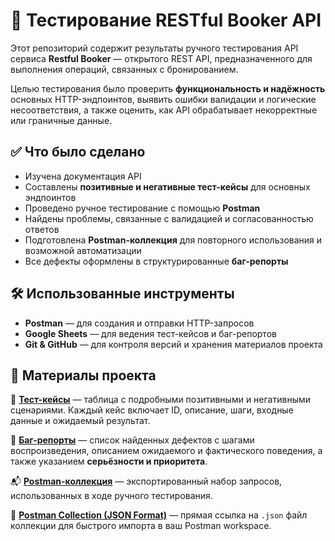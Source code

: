 # 🧪 Тестирование RESTful Booker API

Этот репозиторий содержит результаты ручного тестирования API сервиса **Restful Booker** — открытого REST API, предназначенного для выполнения операций, связанных с бронированием.

Целью тестирования было проверить **функциональность и надёжность** основных HTTP-эндпоинтов, выявить ошибки валидации и логические несоответствия, а также оценить, как API обрабатывает некорректные или граничные данные.

## ✅ Что было сделано

* Изучена документация API
* Составлены **позитивные и негативные тест-кейсы** для основных эндпоинтов
* Проведено ручное тестирование с помощью **Postman**
* Найдены проблемы, связанные с валидацией и согласованностью ответов
* Подготовлена **Postman-коллекция** для повторного использования и возможной автоматизации
* Все дефекты оформлены в структурированные **баг-репорты**

## 🛠 Использованные инструменты

* **Postman** — для создания и отправки HTTP-запросов
* **Google Sheets** — для ведения тест-кейсов и баг-репортов
* **Git & GitHub** — для контроля версий и хранения материалов проекта

## 📂 Материалы проекта

📄 **[Тест-кейсы](https://docs.google.com/spreadsheets/d/1QBitPSINZDoSrDOf2GWdSh1tXaVsIRN__SMsyBDLpXI/edit?usp=sharing)** — таблица с подробными позитивными и негативными сценариями.
Каждый кейс включает ID, описание, шаги, входные данные и ожидаемый результат.

🐞 **[Баг-репорты](https://docs.google.com/spreadsheets/d/1gh4ofSpRUQXhiqXDAgzQsP3jjAl_iS8iJBxBJVTIxIg/edit?usp=sharing)** — список найденных дефектов с шагами воспроизведения, описанием ожидаемого и фактического поведения, а также указанием **серьёзности и приоритета**.

📬 **[Postman-коллекция](https://www.postman.com/daniil-4430444/restfool-booker/collection/ztg2u3q/restful-booker?action=share&creator=44930248)** — экспортированный набор запросов, использованных в ходе ручного тестирования.

📁 **[Postman Collection (JSON Format)](https://github.com/daniilg17/TestTask/raw/main/Restfool-booker.json)** — прямая ссылка на `.json` файл коллекции для быстрого импорта в ваш Postman workspace.